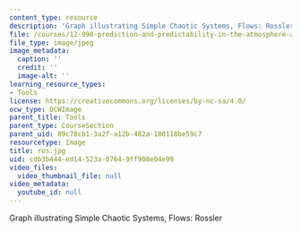 ```yaml
---
content_type: resource
description: 'Graph illustrating Simple Chaotic Systems, Flows: Rossler'
file: /courses/12-990-prediction-and-predictability-in-the-atmosphere-and-oceans-spring-2003/cdb3b444ed14523a07649ff908e04e99_ros.jpg
file_type: image/jpeg
image_metadata:
  caption: ''
  credit: ''
  image-alt: ''
learning_resource_types:
- Tools
license: https://creativecommons.org/licenses/by-nc-sa/4.0/
ocw_type: OCWImage
parent_title: Tools
parent_type: CourseSection
parent_uid: 89c78cb1-3a2f-a12b-482a-180118be59c7
resourcetype: Image
title: ros.jpg
uid: cdb3b444-ed14-523a-0764-9ff908e04e99
video_files:
  video_thumbnail_file: null
video_metadata:
  youtube_id: null
---
```

Graph illustrating Simple Chaotic Systems, Flows: Rossler